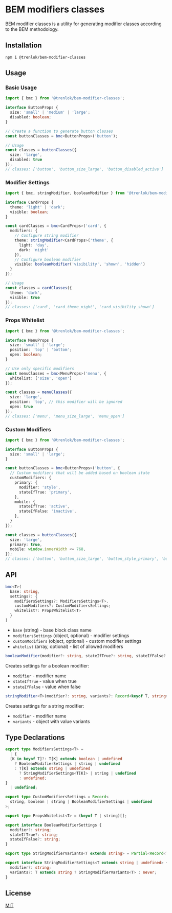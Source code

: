 # BEM modifiers classes 

BEM modifier classes is a utility for generating modifier classes according to the BEM methodology.

## Installation

```shell
npm i @trenlok/bem-modifier-classes
```

## Usage

### Basic Usage

```typescript
import { bmc } from '@trenlok/bem-modifier-classes';

interface ButtonProps {
  size: 'small' | 'medium' | 'large';
  disabled: boolean;
}

// Create a function to generate button classes
const buttonClasses = bmc<ButtonProps>('button');

// Usage
const classes = buttonClasses({
  size: 'large',
  disabled: true
});
// classes: ['button', 'button_size_large', 'button_disabled_active']
```

### Modifier Settings

```typescript
import { bmc, stringModifier, booleanModifier } from '@trenlok/bem-modifier-classes';

interface CardProps {
  theme: 'light' | 'dark';
  visible: boolean;
}

const cardClasses = bmc<CardProps>('card', {
  modifiers: {
    // Configure string modifier
    theme: stringModifier<CardProps>('theme', {
      light: 'day',
      dark: 'night'
    }),
    // Configure boolean modifier
    visible: booleanModifier('visibility', 'shown', 'hidden')
  }
});

// Usage
const classes = cardClasses({
  theme: 'dark',
  visible: true
});
// classes: ['card', 'card_theme_night', 'card_visibility_shown']
```

### Props Whitelist

```typescript
import { bmc } from '@trenlok/bem-modifier-classes';

interface MenuProps {
  size: 'small' | 'large';
  position: 'top' | 'bottom';
  open: boolean;
}

// Use only specific modifiers
const menuClasses = bmc<MenuProps>('menu', {
  whitelist: ['size', 'open']
});

const classes = menuClasses({
  size: 'large',
  position: 'top', // this modifier will be ignored
  open: true
});
// classes: ['menu', 'menu_size_large', 'menu_open']
```

### Custom Modifiers

```typescript
import { bmc } from '@trenlok/bem-modifier-classes';

interface ButtonProps {
  size: 'small' | 'large';
}

const buttonClasses = bmc<ButtonProps>('button', {
  // Custom modifiers that will be added based on boolean state
  customModifiers: {
    primary: {
      modifier: 'style',
      stateIfTrue: 'primary',
    },
    mobile: {
      stateIfTrue: 'active',
      stateIfFalse: 'inactive',
    },
  }
});

const classes = buttonClasses({
  size: 'large',
  primary: true,
  mobile: window.innerWidth <= 768,
});
// classes: ['button', 'button_size_large', 'button_style_primary', 'button_mobile_touch']
```

## API

```typescript
bmc<T>(
  base: string,
  settings?: {
    modifiersSettings?: ModifiersSettings<T>,
    customModifiers?: CustomModifiersSettings;
    whitelist?: PropsWhitelist<T>
  }
)
```
- `base` (string) - base block class name
- `modifiersSettings` (object, optional) - modifier settings
- `customModifiers` (object, optional) - custom modifier settings
- `whitelist` (array, optional) - list of allowed modifiers

```typescript
booleanModifier(modifier?: string, stateIfTrue?: string, stateIfFalse?: string)
```

Creates settings for a boolean modifier:
- `modifier` - modifier name
- `stateIfTrue` - value when true
- `stateIfFalse` - value when false

```typescript
stringModifier<T>(modifier?: string, variants?: Record<keyof T, string>)
```

Creates settings for a string modifier:
- `modifier` - modifier name
- `variants` - object with value variants

## Type Declarations

```typescript
export type ModifiersSettings<T> =
  | {
  [K in keyof T]?: T[K] extends boolean | undefined
    ? BooleanModifierSettings | string | undefined
    : T[K] extends string | undefined
      ? StringModifierSettings<T[K]> | string | undefined
      : undefined;
}
  | undefined;

export type CustomModifiersSettings = Record<
  string, boolean | string | BooleanModifierSettings | undefined
>;

export type PropsWhitelist<T> = (keyof T | string)[];

export interface BooleanModifierSettings {
  modifier?: string;
  stateIfTrue?: string;
  stateIfFalse?: string;
}

export type StringModifierVariants<T extends string> = Partial<Record<T, string>>;

export interface StringModifierSettings<T extends string | undefined> {
  modifier?: string;
  variants?: T extends string ? StringModifierVariants<T> : never;
}
```

## License

[MIT](http://opensource.org/licenses/MIT)
